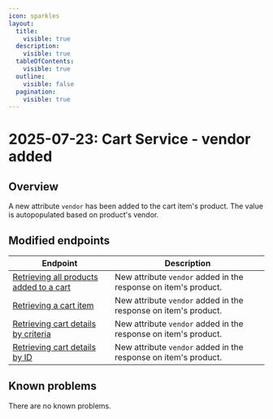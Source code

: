 ```yaml
---
icon: sparkles
layout:
  title:
    visible: true
  description:
    visible: true
  tableOfContents:
    visible: true
  outline:
    visible: false
  pagination:
    visible: true
---
```


# 2025-07-23: Cart Service - vendor added

## Overview

A new attribute `vendor` has been added to the cart item's product. The value is autopopulated based on product's vendor.

## Modified endpoints

| Endpoint                                                                                                                                                                                   | Description                                                |
|--------------------------------------------------------------------------------------------------------------------------------------------------------------------------------------------|------------------------------------------------------------|
| [Retrieving all products added to a cart](https://developer.emporix.io/api-guides-and-references/checkout/cart/api-reference/cart-items#get-cart-tenant-carts-cartid-items)                | New attribute `vendor` added in the response on item's product. |
| [Retrieving a cart item](https://developer.emporix.io/api-references/api-guides-and-references/checkout/cart/api-reference/cart-items#get-cart-tenant-carts-cartid-items-itemid)           | New attribute `vendor` added in the response on item's product. |
| [Retrieving cart details by criteria](https://developer.emporix.io/api-references/api-guides-and-references/checkout/cart/api-reference/carts#get-cart-tenant-carts)                       | New attribute `vendor` added in the response on item's product.  |
| [Retrieving cart details by ID](https://developer.emporix.io/api-references/api-guides-and-references/checkout/cart/api-reference/carts#get-cart-tenant-carts-cartid)                      | New attribute `vendor` added in the response on item's product.  |

## Known problems

There are no known problems.
